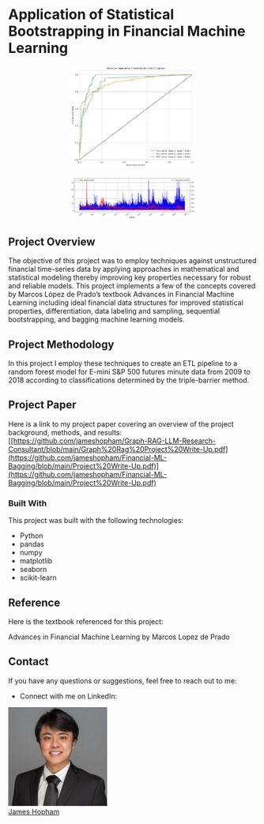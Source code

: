 # Application of Statistical Bootstrapping in Financial Machine Learning 
<div align="center">
<img src="./Images/roc.png" width="50%"/>
<br/>
</div>
<br/>
<div align="center">
<img src="./Images/numconcevents.png" width="50%"/>
<br/>
</div>

## Project Overview
The objective of this project was to employ techniques against unstructured financial time-series data 
by applying approaches in mathematical and statistical modeling thereby improving key properties necessary 
for robust and reliable models.  This project implements a few of the concepts covered by Marcos López de Prado’s 
textbook Advances in Financial Machine Learning including ideal financial data structures for improved 
statistical properties, differentiation, data labeling and sampling, sequential bootstrapping, and bagging 
machine learning models.  

## Project Methodology

In this project I employ these techniques to create an ETL pipeline to a random forest model for E-mini S&P 500 futures 
minute data from 2009 to 2018 according to classifications determined by the triple-barrier method.  

## Project Paper
Here is a link to my project paper covering an overview of the project background, methods, and results:
[[https://github.com/jameshopham/Graph-RAG-LLM-Research-Consultant/blob/main/Graph%20Rag%20Project%20Write-Up.pdf](https://github.com/jameshopham/Financial-ML-Bagging/blob/main/Project%20Write-Up.pdf)](https://github.com/jameshopham/Financial-ML-Bagging/blob/main/Project%20Write-Up.pdf)

### Built With

This project was built with the following technologies:

- Python
- pandas
- numpy
- matplotlib
- seaborn
- scikit-learn


## Reference
Here is the textbook referenced for this project:

Advances in Financial Machine Learning by Marcos Lopez de Prado


## Contact

If you have any questions or suggestions, feel free to reach out to me:

- Connect with me on LinkedIn:


<div class="container">
    <img src="./Images/1706388570200.jpeg" alt="James Hopham">
    <br>
    <a href="https://www.linkedin.com/in/james-hopham-2440352a5/" target="_blank">James Hopham</a>
</div>
